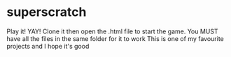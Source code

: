 # superscratch
Play it! YAY!
Clone it then open the .html file to start the game.
You MUST have all the files in the same folder for it to work
This is one of my favourite projects and I hope it's good
